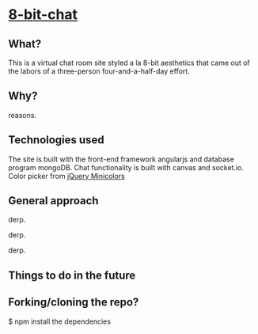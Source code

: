 # [8-bit-chat](http://eightbitchat.herokuapp.com/)

## What?
This is a virtual chat room site styled a la 8-bit aesthetics that came out of the labors of a three-person four-and-a-half-day effort.

## Why?
reasons.

## Technologies used
The site is built with the front-end framework angularjs and database program mongoDB. Chat functionality is built with canvas and socket.io. Color picker from [jQuery Minicolors](kaihenzler.github.io/angular-minicolors/)

## General approach
derp.

derp.

derp.


## Things to do in the future

## Forking/cloning the repo?
$ npm install the dependencies
